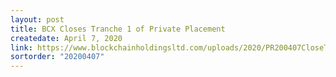 ```yaml
---
layout: post
title: BCX Closes Tranche 1 of Private Placement
createdate: April 7, 2020
link: https://www.blockchainholdingsltd.com/uploads/2020/PR200407CloseTranche1.pdf
sortorder: "20200407"
---
```

